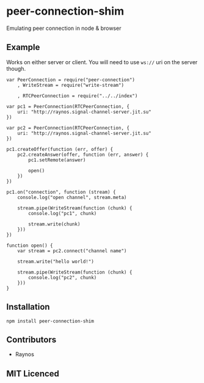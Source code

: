 # peer-connection-shim

Emulating peer connection in node & browser

## Example

Works on either server or client. You will need to use `ws://`
    uri on the server though.

```
var PeerConnection = require("peer-connection")
    , WriteStream = require("write-stream")

    , RTCPeerConnection = require("../../index")

var pc1 = PeerConnection(RTCPeerConnection, {
    uri: "http://raynos.signal-channel-server.jit.su"
})

var pc2 = PeerConnection(RTCPeerConnection, {
    uri: "http://raynos.signal-channel-server.jit.su"
})

pc1.createOffer(function (err, offer) {
    pc2.createAnswer(offer, function (err, answer) {
        pc1.setRemote(answer)

        open()
    })
})

pc1.on("connection", function (stream) {
    console.log("open channel", stream.meta)

    stream.pipe(WriteStream(function (chunk) {
        console.log("pc1", chunk)

        stream.write(chunk)
    }))
})

function open() {
    var stream = pc2.connect("channel name")

    stream.write("hello world!")

    stream.pipe(WriteStream(function (chunk) {
        console.log("pc2", chunk)
    }))
}
```

## Installation

`npm install peer-connection-shim`

## Contributors

 - Raynos

## MIT Licenced

